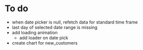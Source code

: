 # To do

- when date picker is null, refetch data for standard time frame
- last day of selected date range is missing
- add loading animation
    - add loader on date pick
- create chart for new_customers

